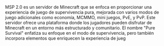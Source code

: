 MSP 2.0 es un servidor de Minecraft que se enfoca en proporcionar una experiencia de juego de supervivencia pura, mejorada con varios modos de juego adicionales como economía, MCMMO, mini juegos, PvE, y PvP. Este servidor ofrece una plataforma donde los jugadores pueden disfrutar de Minecraft en un entorno más estructurado y comunitario. El nombre "Pure Survival" enfatiza su enfoque en el modo de supervivencia, pero también incorpora elementos que enriquecen la experiencia de jueg
